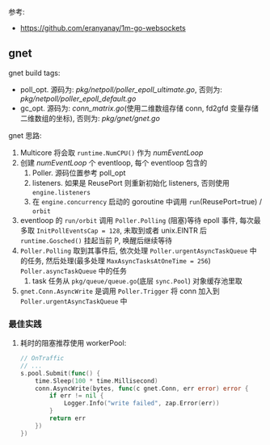 参考:
- https://github.com/eranyanay/1m-go-websockets

## gnet

gnet build tags:
- poll_opt. 源码为: *pkg/netpoll/poller_epoll_ultimate.go*, 否则为: *pkg/netpoll/poller_epoll_default.go*
- gc_opt. 源码为: *conn_matrix.go*(使用二维数组存储 conn, fd2gfd 变量存储二维数组的坐标), 否则为: *pkg/gnet/gnet.go*

gnet 思路:
1. Multicore 将会取 `runtime.NumCPU()` 作为 *numEventLoop*
2. 创建 *numEventLoop* 个 eventloop, 每个 eventloop 包含的
   1. Poller. 源码位置参考 poll_opt
   2. listeners. 如果是 ReusePort 则重新初始化 listeners, 否则使用 `engine.listeners`
   3. 在 `engine.concurrency` 启动的 goroutine 中调用 `run`(ReusePort=true) / `orbit`
3. eventloop 的 `run/orbit` 调用 `Poller.Polling` (阻塞)等待 epoll 事件, 每次最多取 `InitPollEventsCap = 128`, 未取到或者 unix.EINTR 后 `runtime.Gosched()` 挂起当前 P, 唤醒后继续等待
4. `Poller.Polling` 取到其事件后, 依次处理 `Poller.urgentAsyncTaskQueue` 中的任务, 然后处理(最多处理 `MaxAsyncTasksAtOneTime = 256`) `Poller.asyncTaskQueue` 中的任务
   1. task 任务从 `pkg/queue/queue.go`(底层 `sync.Pool`) 对象缓存池里取 
5. `gnet.Conn.AsyncWrite` 是调用 `Poller.Trigger` 将 conn 加入到 `Poller.urgentAsyncTaskQueue` 中

### 最佳实践

1. 耗时的阻塞推荐使用 workerPool:
   ```go
   // OnTraffic
   // ...
   s.pool.Submit(func() {
       time.Sleep(100 * time.Millisecond)
       conn.AsyncWrite(bytes, func(c gnet.Conn, err error) error {
           if err != nil {
               Logger.Info("write failed", zap.Error(err))
           }
           return err
       })
   })
   ```
